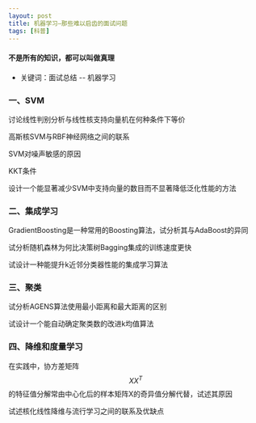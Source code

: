 ```yaml
---
layout: post
title: 机器学习—那些难以启齿的面试问题
tags: [科普]
---
```

#### 不是所有的知识，都可以叫做真理

* 关键词：面试总结 -- 机器学习

### 一、SVM

讨论线性判别分析与线性核支持向量机在何种条件下等价

高斯核SVM与RBF神经网络之间的联系

SVM对噪声敏感的原因

KKT条件

设计一个能显著减少SVM中支持向量的数目而不显著降低泛化性能的方法

### 二、集成学习

GradientBoosting是一种常用的Boosting算法，试分析其与AdaBoost的异同

试分析随机森林为何比决策树Bagging集成的训练速度更快

试设计一种能提升k近邻分类器性能的集成学习算法

### 三、聚类

试分析AGENS算法使用最小距离和最大距离的区别

试设计一个能自动确定聚类数的改进k均值算法

### 四、降维和度量学习

在实践中，协方差矩阵$$XX^T$$的特征值分解常由中心化后的样本矩阵X的奇异值分解代替，试述其原因

试述核化线性降维与流行学习之间的联系及优缺点

####























